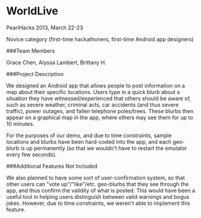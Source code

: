 WorldLive
=========

PearlHacks 2013, March 22-23

Novice category (first-time hackathoners, first-time Android app designers)

###Team Members

Grace Chen, Alyssa Lambert, Brittany H.

###Project Description

We designed an Android app that allows people to post information on a map about their specific locations. Users type in a quick blurb about a situation they have witnessed/experienced that others should be aware of, such as severe weather, criminal acts, car accidents (and thus severe traffic), power outages, and fallen telephone poles/trees. These blurbs then appear on a graphical map in the app, where others may see them for up to 10 minutes. 

For the purposes of our demo, and due to time constraints, sample locations and blurbs have been hard-coded into the app, and each geo-blurb is up permanently (so that we wouldn't have to restart the emulator every few seconds).

###Additional Features Not Included

We also planned to have some sort of user-confirmation system, so that other users can "vote up"/"like"/etc. geo-blurbs that they see through the app, and thus confirm the validity of what is posted. This would have been a useful tool in helping users distinguish between valid warnings and bogus jokes. However, due to time constraints, we weren't able to implement this feature.
